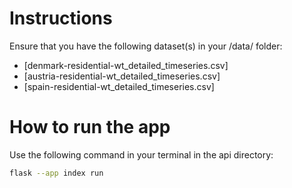 # Instructions

Ensure that you have the following dataset(s) in your /data/ folder:

- [denmark-residential-wt_detailed_timeseries.csv]
- [austria-residential-wt_detailed_timeseries.csv]
- [spain-residential-wt_detailed_timeseries.csv]

# How to run the app
Use the following command in your terminal in the api directory:

```bash
flask --app index run
```
